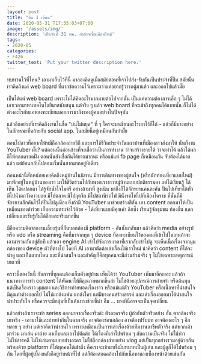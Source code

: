 ```yaml
---
layout: post
title: "อีก 1 เดือน"
date: 2020-05-31 T17:35:03+07:00
image: '/assets/img/'
description: 'เย็นวันที่ 31 พค. กำลังจะขึ้นเดือนใหม่'
tags:
- 2020-05
categories:
- F426
twitter_text: 'Put your twitter description here.'
---
```

ทบทวนไว้ที่ไหน? เอามาเก็บไว้ที่นี่ มาลองคิดดูเมื่อสมัยตอนที่เราไปส่ง-รับกันเป็นประจำที่ปั๊ม สมัยนั้นเราคิดถึงแค่ web board ที่ผากข้อความไว้เพราะเราแค่อยากรู้ว่ารถตู้มาแล้ว และออกไปแล้วมั๊ย

เป็นได้แค่ web board เพราะไม่ได้คิดอะไรมากมายต่อไปจากนั้น เป็นแค่ความต้องการเล็ก ๆ ไม่ได้เอาเวลามาหาเทคโนโลยีมาสนับสนุน แต่จริง ๆ แล้ว web board ที่จะเข้าถึงทุกคนได้แบบนั้น ก็ไม่ได้ต่างอะไรกับแอพลงทะเบียนบอกการมาถึงของผู้คนอย่างในปัจจุบัน

แล้วอีกอย่างที่เราคิดถึงงานในชื่อ "บ่นไม่หยุด" ที่ ๆ ใครจะมาเขียนอะไรเอาไว้ก็ได้ - แล้วก็มีบางอย่างในลักษณะที่คล้ายกับ social app. ในสมัยนี้อยู่เหมือนกันว่ามั๊ย

ตอนไปลาวที่อยากให้หมีถือกล้องถ่ายวิถี และการใช้ชีวิตประจำวันแถวบ้านที่เมืองลาวส่งมาให้ นั่นก็งาน YouTuber มั๊ย? แต่ตอนนั้นค่อนข้างที่จะเชื่อว่าเป็นการทำงาน ว่าจะสร้างรายได้ ว่าจะทำได้ แล้วได้ผลดีให้ตลอดรอดฝั่ง ตอนนั้นยังเชื่อกันได้ยากมากนะ หรือแม้แต่ fb page ก็เหมือนกัน จับต้องได้มากแล้ว แต่ย้อนกลับไปตอนเริ่มนั้นยากมากอยู่ทีเดียว

ก่อนหน้านี้สักหน่อยเคยคิดถึงหมู่บ้านในนิทาน มีการเดินทางของผู้สนใจ (หรือนักท่องเที่ยวแบบใหม่) มาพักอยู่ในหมู่บ้านของเรา มาใช้ชีวิตร่วมไปกับพวกเราชาวหมู่บ้านแบบปกติธรรมดา แต่ได้เรียนรู้ ได้เห็น ได้แปลกตา ได้รู้จักน้ำใจไมตรี อย่างถ้ามาที่ สูงเนิน มาถึงก็ได้จักรยานคนละคัน ปั่นไปเที่ยวได้ทั่ว มีไปน้ำตกวังคาวบอย มีไปตลาด มีไปกุดจิก มีไปสถานีรถไฟ มีนั่งรถไฟไปที่เมืองโคราช ที่นั่นก็มีจักรยานอีกคันไว้ให้ปั่นไปดูเมือง ยิ่งถ้ามี YouTuber มาช่วยสร้างสีสัน เอา content ออกมาให้เป็นเหมือนของชำร่วย เก็บความทรงจำไว้ด้วย - ได้เที่ยวแบบมีคุณค่า ลึกซึ้ง เรียนรู้จักชุมชน ท้องถิ่น แลกเปลี่ยนและรับรู้กันได้ลึกและจริงมากขึ้น

มีอีกความคิดจากงานเลี้ยงรุ่นที่อั๋นบอกต้องมี platform - อันนั้นกลับมา แล้วคิดว่า media อย่างรูปหรือ vdo หรือ streaming คือที่มาจากทุก ๆ device ที่ลงทะเบียนไว้ของคนที่เข้าไปในงานถ้าจะเอามารวมกันอยู่สักที แล้วเอา engine AI เข้าไปจัดการ เวลาที่เรากลับเข้าไปดู จะเห็นเนื้อเรื่องจากมุมกล้องของ device ตัวที่ต่างไป โดยที่ AI เอามาตัดต่อเล่าเรื่องให้เราใหม่ น่าคิดว่า content ที่ได้จะน่าดู และเป็นแบบไหน และที่น่าสนใจ และสำคัญก็คือทุกคนจะมีส่วนร่วมจริง ๆ ไม่ใช่เฉพาะเหตุการณ์บนเวที

คราวนี้ของวันนี้ กับการที่ทุกคนต้องเก็บตัวอยู่บ้าน เห็นได้ว่า YouTuber เพิ่มมาอีกเยอะ แล้วถ้าแนวทางการทำ content ได้พัฒนาให้มีคุณภาพมากขึ้นล่ะ ไม่ใช่ด้วยอุปกรณ์การถ่ายทำ หรือต้นทุน แต่เป็นเรื่องราว มุมมอง และวิธีการถ่ายทอดเรื่องราว หรือแม้แต่ตัว YouTuber หรือเนื้อหาที่น่าสนใจ มีคุณค่าต่างออกไป ไม่ใช่แกล้งแฟน แกล้งใคร แต่มีบางคนสร้างสรรค์ และเล่าเรื่องออกมาได้น่าสนใจ น่าประทับใจ หรือควรจะมีกลุ่มที่เป็นต้นทางช่วยชี้นำ อืม ... บางทีนี่อาจจะเป็นจุดเปลี่ยน

แล้วอย่างถ้าเราจะทำ series ออกมาจากเรื่องจริงล่ะ ตัวละครจริง ผู้กำกับตัวจริงอย่าง อั๋น ตากล้องจริง บทจริง - เอามาใช้และถ่ายทำกันในฉากจริง อาจต้องซ่อนกล้อง อาจต้องปรับบท อาจต้องอะไร ๆ อีกหลาย ๆ อย่าง แต่เราคิดว่าน่าสนใจ เพราะเหมือนเป็นการเล่าเรื่องด้วยทีมงานอาชีพตัวจริง แต่พวกเค้ามาร่วม มาเล่น มาถ่าย มาเก็บและเอาไปตัดต่อ ได้เรื่องที่เล่าไปพร้อม ๆ กับความเป็นจริง ไม่ใช่ข่าว ไม่ใช่สารคดี ไม่ใช่เล่นตามบทอย่างละคร ไม่ใช่ถือกล้องถ่ายอย่าง vlog แต่เป็นทุกอย่างรวมอยู่ด้วยกัน พร้อมด้วย platform ที่ให้ทุกคนได้เข้าถึง คือเราจะเข้ามาทั้งมีบทบาทเป็นผู้เล่น และผู้ดูก็ได้ไปพร้อม ๆ กัน โดยที่ผู้อยู่เบื้องหลังก็อยู่ทำหน้าที่ไป แต่ก็ต้องสอดคล้องไปกับเนื้อหาของเบื้องหน้าด้วยเช่นกัน
